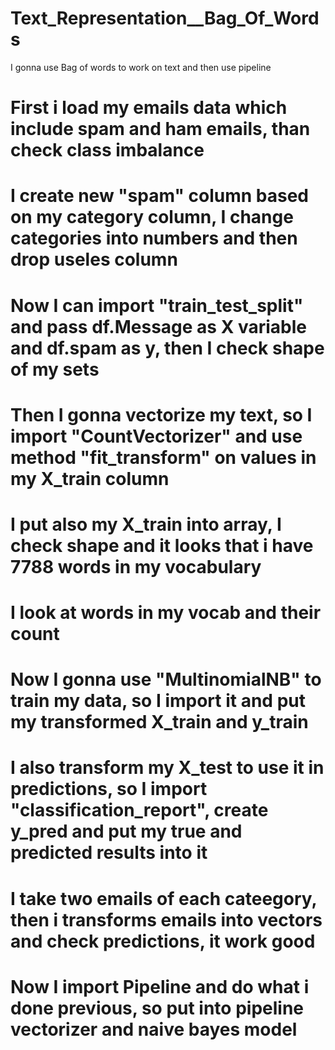 # Text_Representation__Bag_Of_Words
I gonna use Bag of words to work on text and then use pipeline
# First i load my emails data which include spam and ham emails, than check class imbalance
# I create new "spam" column based on my category column, I change categories into numbers and then drop useles column
# Now I can import "train_test_split" and pass df.Message as X variable and df.spam as y, then I check shape of my sets 
# Then I gonna vectorize my text, so I import "CountVectorizer" and use method "fit_transform" on values in my X_train column 
# I put also my X_train into array, I check shape and it looks that i have 7788 words in my vocabulary
# I look at words in my vocab and their count
# Now I gonna use "MultinomialNB" to train my data, so I import it and put my transformed X_train and y_train
# I also transform my X_test to use it in predictions, so I import "classification_report", create y_pred and put my true and predicted results into it
# I take two emails of each cateegory, then i transforms emails into vectors and check predictions, it work good
# Now I import Pipeline and do what i done previous, so put into pipeline vectorizer and naive bayes model
